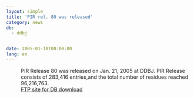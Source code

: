 ```yaml
---
layout: simple
title: 'PIR rel. 80 was released'
category: news
db:
  - ddbj


date: 2005-01-18T00:00:00
lang: en
---
```


<dd>PIR Release 80 was released on Jan. 21, 2005 at DDBJ. PIR Release consists of 283,416 entries,and the total number of residues reached 96,216,763.
<dd><a href="/services/index-e.html ">FTP site for DB download</a></dd>
</dd>

